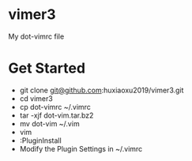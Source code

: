 # vimer3
My dot-vimrc file

# Get Started

- git clone git@github.com:huxiaoxu2019/vimer3.git
- cd vimer3
- cp dot-vimrc ~/.vimrc
- tar -xjf dot-vim.tar.bz2
- mv dot-vim ~/.vim
- vim
- :PluginInstall
- Modify the Plugin Settings in ~/.vimrc
